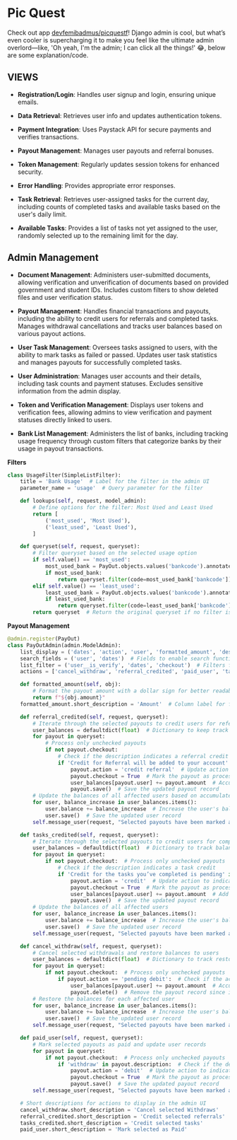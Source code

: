 # Pic Quest

Check out app [devfemibadmus/picquestf](https://github.com/devfemibadmus/picquestf)! Django admin is cool, but what’s even cooler is supercharging it to make you feel like the ultimate admin overlord—like, 'Oh yeah, I'm the admin; I can click all the things!' 😂, below are some explanation/code.


## VIEWS

- **Registration/Login**: Handles user signup and login, ensuring unique emails.
- **Data Retrieval**: Retrieves user info and updates authentication tokens.

- **Payment Integration**: Uses Paystack API for secure payments and verifies transactions.
- **Payout Management**: Manages user payouts and referral bonuses.

- **Token Management**: Regularly updates session tokens for enhanced security.
- **Error Handling**: Provides appropriate error responses.

- **Task Retrieval**: Retrieves user-assigned tasks for the current day, including counts of completed tasks and available tasks based on the user's daily limit.  
- **Available Tasks**: Provides a list of tasks not yet assigned to the user, randomly selected up to the remaining limit for the day.


## Admin Management

- **Document Management**: Administers user-submitted documents, allowing verification and unverification of documents based on provided government and student IDs. Includes custom filters to show deleted files and user verification status.

- **Payout Management**: Handles financial transactions and payouts, including the ability to credit users for referrals and completed tasks. Manages withdrawal cancellations and tracks user balances based on various payout actions.

- **User Task Management**: Oversees tasks assigned to users, with the ability to mark tasks as failed or passed. Updates user task statistics and manages payouts for successfully completed tasks.

- **User Administration**: Manages user accounts and their details, including task counts and payment statuses. Excludes sensitive information from the admin display.

- **Token and Verification Management**: Displays user tokens and verification fees, allowing admins to view verification and payment statuses directly linked to users.

- **Bank List Management**: Administers the list of banks, including tracking usage frequency through custom filters that categorize banks by their usage in payout transactions.


**Filters**

```python
class UsageFilter(SimpleListFilter):
    title = 'Bank Usage'  # Label for the filter in the admin UI
    parameter_name = 'usage'  # Query parameter for the filter

    def lookups(self, request, model_admin):
        # Define options for the filter: Most Used and Least Used
        return [
            ('most_used', 'Most Used'),
            ('least_used', 'Least Used'),
        ]

    def queryset(self, request, queryset):
        # Filter queryset based on the selected usage option
        if self.value() == 'most_used':
            most_used_bank = PayOut.objects.values('bankcode').annotate(usage_count=Count('bankcode')).order_by('-usage_count').first()
            if most_used_bank:
                return queryset.filter(code=most_used_bank['bankcode'])
        elif self.value() == 'least_used':
            least_used_bank = PayOut.objects.values('bankcode').annotate(usage_count=Count('bankcode')).order_by('usage_count').first()
            if least_used_bank:
                return queryset.filter(code=least_used_bank['bankcode'])
        return queryset  # Return the original queryset if no filter is applied
```

**Payout Management**

```python
@admin.register(PayOut)
class PayOutAdmin(admin.ModelAdmin):
    list_display = ('dates', 'action', 'user', 'formatted_amount', 'description', 'checkout')  # Columns to display in the admin list view
    search_fields = ('user', 'dates')  # Fields to enable search functionality in the admin
    list_filter = ('user__is_verify', 'dates', 'checkout')  # Filters for refining the list of records
    actions = ['cancel_withdraw', 'referral_credited', 'paid_user', 'tasks_credited']  # Custom actions available in the admin interface

    def formatted_amount(self, obj):
        # Format the payout amount with a dollar sign for better readability
        return f"${obj.amount}"
    formatted_amount.short_description = 'Amount'  # Column label for formatted amount

    def referral_credited(self, request, queryset):
        # Iterate through the selected payouts to credit users for referrals
        user_balances = defaultdict(float)  # Dictionary to keep track of user balance updates
        for payout in queryset:
            # Process only unchecked payouts
            if not payout.checkout:
                # Check if the description indicates a referral credit
                if 'Credit for Referral will be added to your account' in payout.description:
                    payout.action = 'credit referral'  # Update action to indicate a referral credit
                    payout.checkout = True  # Mark the payout as processed
                    user_balances[payout.user] += payout.amount  # Accumulate the credit to the user's balance
                    payout.save()  # Save the updated payout record
        # Update the balances of all affected users based on accumulated credits
        for user, balance_increase in user_balances.items():
            user.balance += balance_increase  # Increase the user's balance
            user.save()  # Save the updated user record
        self.message_user(request, "Selected payouts have been marked as referral credited.")  # Notify admin

    def tasks_credited(self, request, queryset):
        # Iterate through the selected payouts to credit users for completed tasks
        user_balances = defaultdict(float)  # Dictionary to track balance increases for users
        for payout in queryset:
            if not payout.checkout:  # Process only unchecked payouts
                # Check if the description indicates a task credit
                if 'Credit for the tasks you’ve completed is pending' in payout.description:
                    payout.action = 'credit'  # Update action to indicate a task credit
                    payout.checkout = True  # Mark the payout as processed
                    user_balances[payout.user] += payout.amount  # Add to the user's balance
                    payout.save()  # Save the updated payout record
        # Update the balances of all affected users
        for user, balance_increase in user_balances.items():
            user.balance += balance_increase  # Increase the user's balance
            user.save()  # Save the updated user record
        self.message_user(request, "Selected payouts have been marked as tasks credited.")  # Notify admin

    def cancel_withdraw(self, request, queryset):
        # Cancel selected withdrawals and restore balances to users
        user_balances = defaultdict(float)  # Dictionary to track restored balances
        for payout in queryset:
            if not payout.checkout:  # Process only unchecked payouts
                if payout.action == 'pending debit':  # Check if the action indicates a pending withdrawal
                    user_balances[payout.user] += payout.amount  # Accumulate the withdrawal amount to restore to the user
                    payout.delete()  # Remove the payout record since it's cancelled
        # Restore the balances for each affected user
        for user, balance_increase in user_balances.items():
            user.balance += balance_increase  # Increase the user's balance
            user.save()  # Save the updated user record
        self.message_user(request, "Selected payouts have been marked as cancelled.")  # Notify admin

    def paid_user(self, request, queryset):
        # Mark selected payouts as paid and update user records
        for payout in queryset:
            if not payout.checkout:  # Process only unchecked payouts
                if 'withdraw' in payout.description:  # Check if the description indicates a withdrawal
                    payout.action = 'debit'  # Update action to indicate a debit (payment)
                    payout.checkout = True  # Mark the payout as processed
                    payout.save()  # Save the updated payout record
        self.message_user(request, "Selected payouts have been marked as paid.")  # Notify admin

    # Short descriptions for actions to display in the admin UI
    cancel_withdraw.short_description = 'Cancel selected Withdraws'
    referral_credited.short_description = 'Credit selected referrals'
    tasks_credited.short_description = 'Credit selected tasks'
    paid_user.short_description = 'Mark selected as Paid'
```

